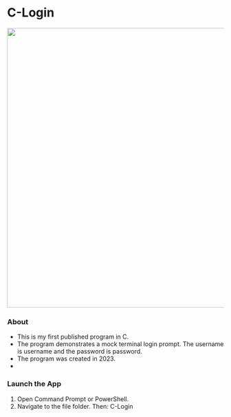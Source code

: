 # C-Login

<img src="" width="650"/>

### About

- This is my first published program in C.
- The program demonstrates a mock terminal login prompt. The username is username and the password is password.
- The program was created in 2023.
- 

### Launch the App

1) Open Command Prompt or PowerShell.
2) Navigate to the file folder. Then: C-Login
